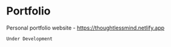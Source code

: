 # Portfolio
Personal portfolio website - https://thoughtlessmind.netlify.app
```
Under Development
```

